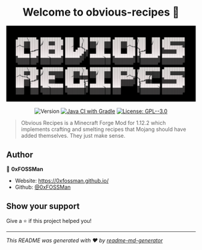 <h1 align="center">Welcome to obvious-recipes 👋</h1>
<p align="center"><img src="logo.png" /></p>
<p align="center">
  <!--<img alt="Version" src="https://img.shields.io/badge/version-1.1-blue.svg?cacheSeconds=2592000" />-->
  <img alt="Version" src="https://img.shields.io/github/v/tag/0xfossman/Obvious-Recipes" />
  <a href="https://github.com/0xFOSSMan/obvious-recipes/actions/workflows/gradle.yml"><img alt="Java CI with Gradle" src="https://github.com/0xFOSSMan/obvious-recipes/actions/workflows/gradle.yml/badge.svg?branch=main" /></a>
  <a href="#" target="_blank">
    <img alt="License: GPL--3.0" src="https://img.shields.io/badge/License-GPL--3.0-yellow.svg" />
  </a>
</p>

> Obvious Recipes is a Minecraft Forge Mod for 1.12.2 which implements crafting and smelting recipes that Mojang should have added themselves. They just make sense.

## Author

👤 **0xFOSSMan**

* Website: https://0xfossman.github.io/
* Github: [@0xFOSSMan](https://github.com/0xFOSSMan)

## Show your support

Give a ⭐️ if this project helped you!

***
_This README was generated with ❤️ by [readme-md-generator](https://github.com/kefranabg/readme-md-generator)_

